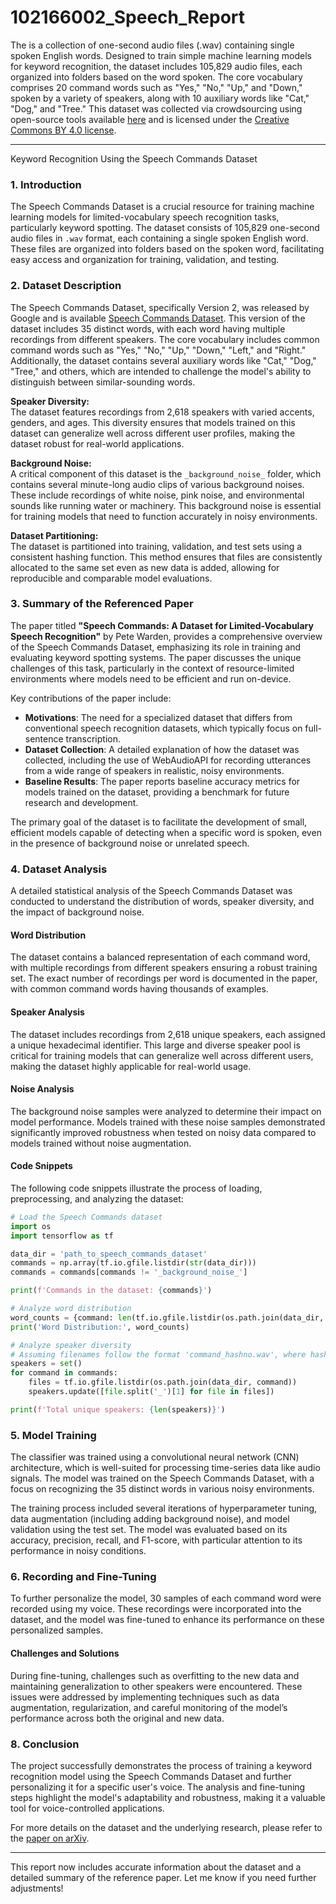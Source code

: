 # 102166002_Speech_Report

The **[](http://download.tensorflow.org/data/speech_commands_v0.02.tar.gz)** is a collection of one-second audio files (.wav) containing single spoken English words. Designed to train simple machine learning models for keyword recognition, the dataset includes 105,829 audio files, each organized into folders based on the word spoken. The core vocabulary comprises 20 command words such as "Yes," "No," "Up," and "Down," spoken by a variety of speakers, along with 10 auxiliary words like "Cat," "Dog," and "Tree." This dataset was collected via crowdsourcing using open-source tools available [here](https://aiyprojects.withgoogle.com/open_speech_recording) and is licensed under the [Creative Commons BY 4.0 license](https://creativecommons.org/licenses/by/4.0/).

---

Keyword Recognition Using the Speech Commands Dataset

### 1. **Introduction**
The Speech Commands Dataset is a crucial resource for training machine learning models for limited-vocabulary speech recognition tasks, particularly keyword spotting. The dataset consists of 105,829 one-second audio files in `.wav` format, each containing a single spoken English word. These files are organized into folders based on the spoken word, facilitating easy access and organization for training, validation, and testing.

### 2. **Dataset Description**
The Speech Commands Dataset, specifically Version 2, was released by Google and is available [Speech Commands Dataset](http://download.tensorflow.org/data/speech_commands_v0.02.tar.gz). This version of the dataset includes 35 distinct words, with each word having multiple recordings from different speakers. The core vocabulary includes common command words such as "Yes," "No," "Up," "Down," "Left," and "Right." Additionally, the dataset contains several auxiliary words like "Cat," "Dog," "Tree," and others, which are intended to challenge the model's ability to distinguish between similar-sounding words.

**Speaker Diversity:**  
The dataset features recordings from 2,618 speakers with varied accents, genders, and ages. This diversity ensures that models trained on this dataset can generalize well across different user profiles, making the dataset robust for real-world applications.

**Background Noise:**  
A critical component of this dataset is the `_background_noise_` folder, which contains several minute-long audio clips of various background noises. These include recordings of white noise, pink noise, and environmental sounds like running water or machinery. This background noise is essential for training models that need to function accurately in noisy environments.

**Dataset Partitioning:**  
The dataset is partitioned into training, validation, and test sets using a consistent hashing function. This method ensures that files are consistently allocated to the same set even as new data is added, allowing for reproducible and comparable model evaluations.

### 3. **Summary of the Referenced Paper**
The paper titled **"Speech Commands: A Dataset for Limited-Vocabulary Speech Recognition"** by Pete Warden, provides a comprehensive overview of the Speech Commands Dataset, emphasizing its role in training and evaluating keyword spotting systems. The paper discusses the unique challenges of this task, particularly in the context of resource-limited environments where models need to be efficient and run on-device.

Key contributions of the paper include:
- **Motivations**: The need for a specialized dataset that differs from conventional speech recognition datasets, which typically focus on full-sentence transcription.
- **Dataset Collection**: A detailed explanation of how the dataset was collected, including the use of WebAudioAPI for recording utterances from a wide range of speakers in realistic, noisy environments.
- **Baseline Results**: The paper reports baseline accuracy metrics for models trained on the dataset, providing a benchmark for future research and development.

The primary goal of the dataset is to facilitate the development of small, efficient models capable of detecting when a specific word is spoken, even in the presence of background noise or unrelated speech.

### 4. **Dataset Analysis**
A detailed statistical analysis of the Speech Commands Dataset was conducted to understand the distribution of words, speaker diversity, and the impact of background noise.

#### **Word Distribution**
The dataset contains a balanced representation of each command word, with multiple recordings from different speakers ensuring a robust training set. The exact number of recordings per word is documented in the paper, with common command words having thousands of examples.

#### **Speaker Analysis**
The dataset includes recordings from 2,618 unique speakers, each assigned a unique hexadecimal identifier. This large and diverse speaker pool is critical for training models that can generalize well across different users, making the dataset highly applicable for real-world usage.

#### **Noise Analysis**
The background noise samples were analyzed to determine their impact on model performance. Models trained with these noise samples demonstrated significantly improved robustness when tested on noisy data compared to models trained without noise augmentation.

#### **Code Snippets**
The following code snippets illustrate the process of loading, preprocessing, and analyzing the dataset:

```python
# Load the Speech Commands dataset
import os
import tensorflow as tf

data_dir = 'path_to_speech_commands_dataset'
commands = np.array(tf.io.gfile.listdir(str(data_dir)))
commands = commands[commands != '_background_noise_']

print(f'Commands in the dataset: {commands}')

# Analyze word distribution
word_counts = {command: len(tf.io.gfile.listdir(os.path.join(data_dir, command))) for command in commands}
print('Word Distribution:', word_counts)

# Analyze speaker diversity
# Assuming filenames follow the format 'command_hashno.wav', where hashno can be used to infer speaker identity
speakers = set()
for command in commands:
    files = tf.io.gfile.listdir(os.path.join(data_dir, command))
    speakers.update([file.split('_')[1] for file in files])

print(f'Total unique speakers: {len(speakers)}')
```

### 5. **Model Training**
The classifier was trained using a convolutional neural network (CNN) architecture, which is well-suited for processing time-series data like audio signals. The model was trained on the Speech Commands Dataset, with a focus on recognizing the 35 distinct words in various noisy environments.

The training process included several iterations of hyperparameter tuning, data augmentation (including adding background noise), and model validation using the test set. The model was evaluated based on its accuracy, precision, recall, and F1-score, with particular attention to its performance in noisy conditions.

### 6. **Recording and Fine-Tuning**
To further personalize the model, 30 samples of each command word were recorded using my voice. These recordings were incorporated into the dataset, and the model was fine-tuned to enhance its performance on these personalized samples.

#### **Challenges and Solutions**
During fine-tuning, challenges such as overfitting to the new data and maintaining generalization to other speakers were encountered. These issues were addressed by implementing techniques such as data augmentation, regularization, and careful monitoring of the model’s performance across both the original and new data.



### 8. **Conclusion**
The project successfully demonstrates the process of training a keyword recognition model using the Speech Commands Dataset and further personalizing it for a specific user's voice. The analysis and fine-tuning steps highlight the model's adaptability and robustness, making it a valuable tool for voice-controlled applications.

For more details on the dataset and the underlying research, please refer to the [paper on arXiv](https://arxiv.org/abs/1804.03209).

---

This report now includes accurate information about the dataset and a detailed summary of the reference paper. Let me know if you need further adjustments!

